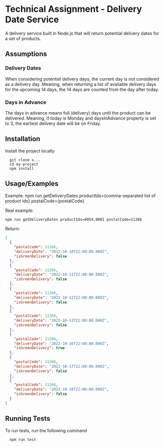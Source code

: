 # Technical Assignment - Delivery Date Service

A delivery service built in Node.js that will return potential delivery dates for a set of products.

## Assumptions

### Delivery Dates

When considering potential delivery days, the current day is not considered as a delivery day. Meaning, when returning a list of available delivery days for the upcoming 14 days, the 14 days are counted from the day after today.

### Days in Advance

The days in advance means full (delivery) days until the product can be delivered. Meaning, if today is Monday and daysInAdvance property is set to 3, the earliest delivery date will be on Friday.

## Installation

Install the project locally

```git
  git clone x...
  cd my-project
  npm install
```

## Usage/Examples

Example: npm run getDeliveryDates productIds={comma-separated list of product ids} postalCode={postalCode}

Real example:

```bash
npm run getDeliveryDates productIds=0054,0001 postalCode=11266
```

Return:

```json
[
  {
    "postalCode": 11266,
    "deliveryDate": "2022-10-10T22:00:00.000Z",
    "isGreenDelivery": false
  },
  {
    "postalCode": 11266,
    "deliveryDate": "2022-10-11T22:00:00.000Z",
    "isGreenDelivery": false
  },
  {
    "postalCode": 11266,
    "deliveryDate": "2022-10-12T22:00:00.000Z",
    "isGreenDelivery": false
  },
  {
    "postalCode": 11266,
    "deliveryDate": "2022-10-13T22:00:00.000Z",
    "isGreenDelivery": false
  },
  {
    "postalCode": 11266,
    "deliveryDate": "2022-10-16T22:00:00.000Z",
    "isGreenDelivery": true
  },
  {
    "postalCode": 11266,
    "deliveryDate": "2022-10-17T22:00:00.000Z",
    "isGreenDelivery": false
  },
  {
    "postalCode": 11266,
    "deliveryDate": "2022-10-18T22:00:00.000Z",
    "isGreenDelivery": false
  }
]
```

## Running Tests

To run tests, run the following command

```bash
  npm run test
```

